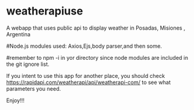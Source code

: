 # weatherapiuse
A webapp that uses public api to display weather in Posadas, Misiones , Argentina


#Node.js modules used:
Axios,Ejs,body parser,and then some.

#remember to npm -i in yor directory since node modules are included in the git ignore list.

If you intent to use this app for another place, you should check https://rapidapi.com/weatherapi/api/weatherapi-com/ to see what parameters you need.

Enjoy!!!

